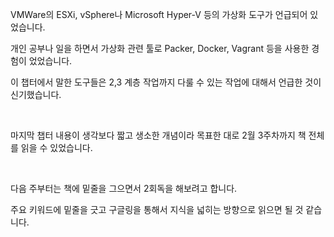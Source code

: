 VMWare의 ESXi, vSphere나 Microsoft Hyper-V 등의 가상화 도구가 언급되어 있었습니다.

개인 공부나 일을 하면서 가상화 관련 툴로 Packer, Docker, Vagrant 등을 사용한 경험이 었었습니다.

이 챕터에서 말한 도구들은 2,3 계층 작업까지 다룰 수 있는 작업에 대해서 언급한 것이 신기했습니다.

<br>

마지막 챕터 내용이 생각보다 짧고 생소한 개념이라 목표한 대로 2월 3주차까지 책 전체를 읽을 수 있었습니다.

<br>

다음 주부터는 책에 밑줄을 그으면서 2회독을 해보려고 합니다.

주요 키워드에 밑줄을 긋고 구글링을 통해서 지식을 넓히는 방향으로 읽으면 될 것 같습니다.